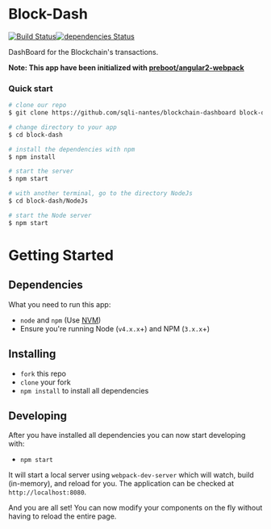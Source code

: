 # Block-Dash

[![Build Status](https://travis-ci.org/sqli-nantes/blockchain-dashboard.svg?branch=master)](https://travis-ci.org/sqli-nantes/blockchain-dashboard)[![dependencies Status](https://david-dm.org/sqli-nantes/blockchain-dashboard/status.svg)](https://david-dm.org/sqli-nantes/blockchain-dashboard)

DashBoard for the Blockchain's transactions.

**Note: This app have been initialized with [preboot/angular2-webpack](https://github.com/preboot/angular2-webpack)**

### Quick start


```bash
# clone our repo
$ git clone https://github.com/sqli-nantes/blockchain-dashboard block-dash

# change directory to your app
$ cd block-dash

# install the dependencies with npm
$ npm install

# start the server
$ npm start

# with another terminal, go to the directory NodeJs
$ cd block-dash/NodeJs

# start the Node server
$ npm start
```


# Getting Started

## Dependencies

What you need to run this app:
* `node` and `npm` (Use [NVM](https://github.com/creationix/nvm))
* Ensure you're running Node (`v4.x.x`+) and NPM (`3.x.x`+)

## Installing

* `fork` this repo
* `clone` your fork
* `npm install` to install all dependencies

## Developing

After you have installed all dependencies you can now start developing with:

* `npm start`

It will start a local server using `webpack-dev-server` which will watch, build (in-memory), and reload for you. The application can be checked at `http://localhost:8080`.

And you are all set! You can now modify your components on the fly without having to reload the entire page.
